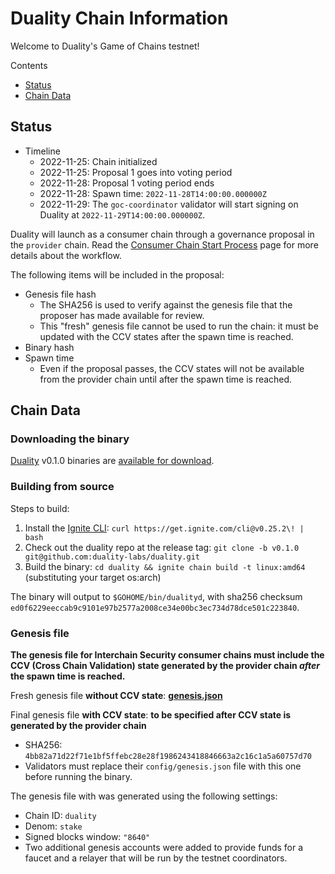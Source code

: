 # Duality Chain Information
Welcome to Duality's Game of Chains testnet!

Contents

* [Status](#status)
* [Chain Data](#chain-data)

## Status

* Timeline
  * 2022-11-25: Chain initialized
  * 2022-11-25: Proposal 1 goes into voting period
  * 2022-11-28: Proposal 1 voting period ends
  * 2022-11-28: Spawn time: `2022-11-28T14:00:00.000000Z`
  * 2022-11-29: The `goc-coordinator` validator will start signing on Duality at `2022-11-29T14:00:00.000000Z`.


Duality will launch as a consumer chain through a governance proposal in the `provider` chain. Read the [Consumer Chain Start Process](https://github.com/hyphacoop/ics-testnets/blob/main/docs/Consumer-Chain-Start-Process.md#consumer-chain-start-process) page for more details about the workflow.

The following items will be included in the proposal:
* Genesis file hash
  * The SHA256 is used to verify against the genesis file that the proposer has made available for review.
  * This "fresh" genesis file cannot be used to run the chain: it must be updated with the CCV states after the spawn time is reached.
* Binary hash
* Spawn time
  * Even if the proposal passes, the CCV states will not be available from the provider chain until after the spawn time is reached.

## Chain Data

### Downloading the binary

[Duality](https://github.com/duality-labs/duality) v0.1.0 binaries are [available for download](https://github.com/duality-labs/duality/releases/tag/v0.1.0).

### Building from source

Steps to build:
1. Install the [Ignite CLI](https://docs.ignite.com/guide/install): `curl https://get.ignite.com/cli@v0.25.2\! | bash`
2. Check out the duality repo at the release tag: `git clone -b v0.1.0 git@github.com:duality-labs/duality.git`
3. Build the binary: `cd duality && ignite chain build -t linux:amd64` (substituting your target os:arch)

The binary will output to `$GOHOME/bin/dualityd`, with sha256 checksum `ed0f6229eeccab9c9101e97b2577a2008ce34e00bc3ec734d78dce501c223840`.

### Genesis file

**The genesis file for Interchain Security consumer chains must include the CCV (Cross Chain Validation) state generated by the provider chain _after_ the spawn time is reached.**

Fresh genesis file **without CCV state**: **[genesis.json](genesis.json)**

Final genesis file **with CCV state**: **to be specified after CCV state is generated by the provider chain**
- SHA256: `4bb82a71d22f71e1bf5ffebc28e28f1986243418846663a2c16c1a5a60757d70`
- Validators must replace their `config/genesis.json` file with this one before running the binary.

The genesis file with was generated using the following settings:

* Chain ID: `duality`
* Denom: `stake`
* Signed blocks window: `"8640"`
* Two additional genesis accounts were added to provide funds for a faucet and a relayer that will be run by the testnet coordinators.
